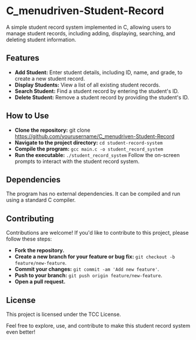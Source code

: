 # C_menudriven-Student-Record

A simple student record system implemented in C, allowing users to manage student records, including adding, displaying, searching, and deleting student information.

## Features

- **Add Student:** Enter student details, including ID, name, and grade, to create a new student record.
- **Display Students:** View a list of all existing student records.
- **Search Student:** Find a student record by entering the student's ID.
- **Delete Student:** Remove a student record by providing the student's ID.

## How to Use

- **Clone the repository:** git clone https://github.com/yourusername/C_menudriven-Student-Record
- **Navigate to the project directory:** `cd student-record-system`
- **Compile the program:** `gcc main.c -o student_record_system`
- **Run the executable:** `./student_record_system`
Follow the on-screen prompts to interact with the student record system.

## Dependencies
The program has no external dependencies. It can be compiled and run using a standard C compiler.

## Contributing
Contributions are welcome! If you'd like to contribute to this project, please follow these steps:

- **Fork the repository.**
- **Create a new branch for your feature or bug fix:** `git checkout -b feature/new-feature`.
- **Commit your changes:** `git commit -am 'Add new feature'`.
- **Push to your branch:** `git push origin feature/new-feature`.
- **Open a pull request.**

## License
This project is licensed under the TCC License.

Feel free to explore, use, and contribute to make this student record system even better!
